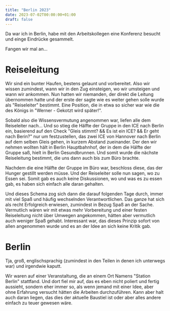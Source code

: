 ```yaml
---
title: "Berlin 2023"
date: 2023-07-02T00:00:00+01:00
draft: false
---
```


Da war ich in Berlin, habe mit den Arbeitskollegen eine Konferenz besucht und einge Eindrücke gesammelt.

Fangen wir mal an...

# Reiseleitung
Wir sind ein bunter Haufen, bestens gelaunt und vorbereitet. Also wir wissen zumindest, wann wir in den Zug einsteigen, wo wir umsteigen und wann wir ankommen. Nun hatten wir niemanden, der direkt die Leitung übernommen hatte und der erste der sagte wie es weiter gehen solle wurde als "Reiseleiter" bestimmt. Eine Position, die in etwa so sicher war wie die des Königs in "Werner - Gekotzt wird später!". 

Sobald also die Wissensvermutung angenommen war, liefen alle dem Reiseleiter nach... Und so stieg die Hälfte der Gruppe in den ICE nach Berlin ein, basierend auf den Check "Gleis stimmt? && Es ist ein ICE? && Er geht nach Berin?" nur um festzustellen, das zwei ICE von Hannover nach Berlin auf dem selben Gleis gehen, in kurzem Abstand zueinander. Der den wir nehmen wollten hält in Berlin Hauptbahnhof, der in dem die Hälfte der Gruppe saß, hielt in Berlin Gesundbrunnen. Und somit wurde die nächste Reiseleitung bestimmt, die uns dann auch bis zum Büro brachte. 

Nachdem die eine Hälfte der Gruppe im Büro war, beschloss diese, das der Hunger gestillt werden müsse. Und der Reiseleiter solle nun sagen, wo zu Essen sei. Somit gab es auch keine Diskussionen, wo und was es zu essen gab, es haben sich einfach alle daran gehalten. 

Und dieses Schema zog sich dann die darauf folgenden Tage durch, immer mit viel Spaß und häufig wechselnden Verantwortlichen. Das ganze hat sich als recht Erfolgreich erwiesen, zumindest in Bezug Spaß an der Sache. Vermutlich wären wir mit etwas mehr Vorbereitung und einer festen Reiseleitung nicht über Umwegen angekommen, hätten aber vermutlich auch weniger Spaß gehabt. Interessant war, das dieses Prinzip sofort von allen angenommen wurde und es an der Idee an sich keine Kritik gab. 

# Berlin
Tja, groß, englischsprachig (zumindest in den Teilen in denen ich unterwegs war) und irgendwie kaputt. 

Wir waren auf einer Veranstaltung, die an einem Ort Namens "Station Berlin" stattfand. Und dort fiel mir auf, das es eben nicht poliert und fertig aussieht, sondern eher immer so, als wenn jemand mit einer Idee, aber ohne Erfahrung versucht hätten die Arbeiten durchzuführen. Kann aber halt auch daran liegen, das dies der aktuelle Baustiel ist oder aber alles andere einfach zu teuer gewesen wäre.
